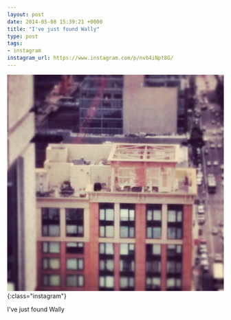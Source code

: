 ```yaml
---
layout: post
date: 2014-05-08 15:39:21 +0000
title: "I've just found Wally"
type: post
tags:
- instagram
instagram_url: https://www.instagram.com/p/nvb4iNpt8G/
---
```


![Instagram - nvb4iNpt8G](/img/nvb4iNpt8G.jpg){:class="instagram"}

I've just found Wally
